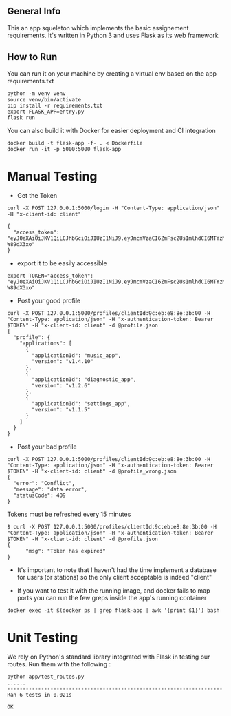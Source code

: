 ## General Info
This an app squeleton which implements the basic assignement requirements.
It's written in Python 3 and uses Flask as its web framework


## How to Run
You can run it on your machine by creating a virtual env based on the app requirements.txt
```
python -m venv venv
source venv/bin/activate
pip install -r requirements.txt
export FLASK_APP=entry.py
flask run
```
You can also build it with Docker for easier deployment and CI integration
```
docker build -t flask-app -f- . < Dockerfile
docker run -it -p 5000:5000 flask-app
```

# Manual Testing
* Get the Token
```
curl -X POST 127.0.0.1:5000/login -H "Content-Type: application/json" -H "x-client-id: client"

{
  "access_token": "eyJ0eXAiOiJKV1QiLCJhbGciOiJIUzI1NiJ9.eyJmcmVzaCI6ZmFsc2UsImlhdCI6MTYzMTI0OTE3NiwianRpIjoiYjA4YzMwNzktOWNkMC00N2FjLWFhNDMtMDY4YTgyYmE5NTQxIiwidHlwZSI6ImFjY2VzcyIsInN1YiI6ImNsaWVudCIsIm5iZiI6MTYzMTI0OTE3NiwiZXhwIjoxNjMxMjUwMDc2fQ.yllmNZhV8HADQNUClee0r2uj7OUvgNm4uA-W89dX3xo"
}
```

* export it to be easily accessible 

```
export TOKEN="access_token": "eyJ0eXAiOiJKV1QiLCJhbGciOiJIUzI1NiJ9.eyJmcmVzaCI6ZmFsc2UsImlhdCI6MTYzMTI0OTE3NiwianRpIjoiYjA4YzMwNzktOWNkMC00N2FjLWFhNDMtMDY4YTgyYmE5NTQxIiwidHlwZSI6ImFjY2VzcyIsInN1YiI6ImNsaWVudCIsIm5iZiI6MTYzMTI0OTE3NiwiZXhwIjoxNjMxMjUwMDc2fQ.yllmNZhV8HADQNUClee0r2uj7OUvgNm4uA-W89dX3xo"

```
* Post your good profile
```
curl -X POST 127.0.0.1:5000/profiles/clientId:9c:eb:e8:8e:3b:00 -H "Content-Type: application/json" -H "x-authentication-token: Bearer $TOKEN" -H "x-client-id: client" -d @profile.json
{
  "profile": {
    "applications": [
      {
        "applicationId": "music_app",
        "version": "v1.4.10"
      },
      {
        "applicationId": "diagnostic_app",
        "version": "v1.2.6"
      },
      {
        "applicationId": "settings_app",
        "version": "v1.1.5"
      }
    ]
  }
}

```

* Post your bad profile
```
curl -X POST 127.0.0.1:5000/profiles/clientId:9c:eb:e8:8e:3b:00 -H "Content-Type: application/json" -H "x-authentication-token: Bearer $TOKEN" -H "x-client-id: client" -d @profile_wrong.json
{
  "error": "Conflict",
  "message": "data error",
  "statusCode": 409
}

```

Tokens must be refreshed every 15 minutes
```
$ curl -X POST 127.0.0.1:5000/profiles/clientId:9c:eb:e8:8e:3b:00 -H "Content-Type: application/json" -H "x-authentication-token: Bearer $TOKEN" -H "x-client-id: client" -d @profile.json
{
	  "msg": "Token has expired"
}
```

* It's important to note that I haven't had the time implement a database for users (or stations) so the only client acceptable is indeed "client"

* If you want to test it with the running image, and docker fails to map ports you can run the few greps inside the app's running container
```
docker exec -it $(docker ps | grep flask-app | awk '{print $1}') bash
```

# Unit Testing
We rely on Python's standard library integrated with Flask in testing
our routes. Run them with the following :
```
python app/test_routes.py
......
----------------------------------------------------------------------
Ran 6 tests in 0.021s

OK

```
